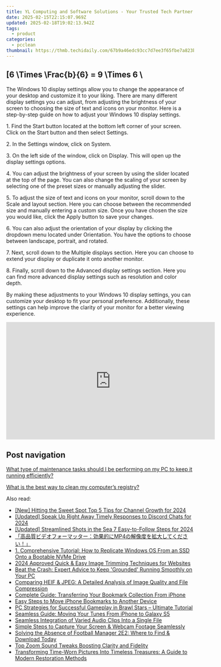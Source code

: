 ```yaml
---
title: YL Computing and Software Solutions - Your Trusted Tech Partner
date: 2025-02-15T22:15:07.969Z
updated: 2025-02-18T19:02:13.942Z
tags:
  - product
categories:
  - pcclean
thumbnail: https://thmb.techidaily.com/67b9a46edc93cc7d7ee3f65fbe7a823bf8c1214de87337d167efacd25af9eafd.jpg
---
```


## \[6 \Times \Frac{b}{6} = 9 \Times 6 \

The Windows 10 display settings allow you to change the appearance of your desktop and customize it to your liking. There are many different display settings you can adjust, from adjusting the brightness of your screen to choosing the size of text and icons on your monitor. Here is a step-by-step guide on how to adjust your Windows 10 display settings. 

1\. Find the Start button located at the bottom left corner of your screen. Click on the Start button and then select Settings.

2\. In the Settings window, click on System.

3\. On the left side of the window, click on Display. This will open up the display settings options. 

4\. You can adjust the brightness of your screen by using the slider located at the top of the page. You can also change the scaling of your screen by selecting one of the preset sizes or manually adjusting the slider.

5\. To adjust the size of text and icons on your monitor, scroll down to the Scale and layout section. Here you can choose between the recommended size and manually entering a custom size. Once you have chosen the size you would like, click the Apply button to save your changes.

6\. You can also adjust the orientation of your display by clicking the dropdown menu located under Orientation. You have the options to choose between landscape, portrait, and rotated.

7\. Next, scroll down to the Multiple displays section. Here you can choose to extend your display or duplicate it onto another monitor.

8\. Finally, scroll down to the Advanced display settings section. Here you can find more advanced display settings such as resolution and color depth. 

By making these adjustments to your Windows 10 display settings, you can customize your desktop to fit your personal preference. Additionally, these settings can help improve the clarity of your monitor for a better viewing experience.

<!-- affiliate ads begin -->
<iframe width="560" height="315" src="https://www.youtube.com/embed/fJlICvacgJY?si=jNeijBVj7ia4ammA" title="YouTube video player" frameborder="0" allow="accelerometer; autoplay; clipboard-write; encrypted-media; gyroscope; picture-in-picture; web-share" referrerpolicy="strict-origin-when-cross-origin" allowfullscreen></iframe>
<!-- affiliate ads end -->

## Post navigation

[What type of maintenance tasks should I be performing on my PC to keep it running efficiently?](https://tools.techidaily.com/pcclean/products/)

[What is the best way to clean my computer’s registry?](https://tools.techidaily.com/pcclean/products/)

<ins class="adsbygoogle"
     style="display:block"
     data-ad-format="autorelaxed"
     data-ad-client="ca-pub-7571918770474297"
     data-ad-slot="1223367746"></ins>

<ins class="adsbygoogle"
     style="display:block"
     data-ad-client="ca-pub-7571918770474297"
     data-ad-slot="8358498916"
     data-ad-format="auto"
     data-full-width-responsive="true"></ins>

<span class="atpl-alsoreadstyle">Also read:</span>
<div><ul>
<li><a href="https://youtube-lab.techidaily.com/itting-the-sweet-spot-top-5-tips-for-channel-growth-for-2024/"><u>[New] Hitting the Sweet Spot Top 5 Tips for Channel Growth for 2024</u></a></li>
<li><a href="https://discord-videos.techidaily.com/updated-speak-up-right-away-timely-responses-to-discord-chats-for-2024/"><u>[Updated] Speak Up Right Away Timely Responses to Discord Chats for 2024</u></a></li>
<li><a href="https://article-helps.techidaily.com/updated-streamlined-shots-in-the-sea-7-easy-to-follow-steps-for-2024/"><u>[Updated] Streamlined Shots in the Sea 7 Easy-to-Follow Steps for 2024</u></a></li>
<li><a href="https://tech-revival.techidaily.com/1726026469677-mp4/"><u>「高品質ビデオフォーマッター：効果的にMP4の解像度を拡大してください！」</u></a></li>
<li><a href="https://win-popular.techidaily.com/1-comprehensive-tutorial-how-to-replicate-windows-os-from-an-ssd-onto-a-bootable-nvme-drive/"><u>1. Comprehensive Tutorial: How to Replicate Windows OS From an SSD Onto a Bootable NVMe Drive</u></a></li>
<li><a href="https://extra-approaches.techidaily.com/2024-approved-quick-and-easy-image-trimming-techniques-for-websites/"><u>2024 Approved Quick & Easy Image Trimming Techniques for Websites</u></a></li>
<li><a href="https://win-answers.techidaily.com/beat-the-crash-expert-advice-to-keep-grounded-running-smoothly-on-your-pc/"><u>Beat the Crash: Expert Advice to Keep 'Grounded' Running Smoothly on Your PC</u></a></li>
<li><a href="https://discover-fantastic.techidaily.com/comparing-heif-and-jpeg-a-detailed-analysis-of-image-quality-and-file-compression/"><u>Comparing HEIF & JPEG: A Detailed Analysis of Image Quality and File Compression</u></a></li>
<li><a href="https://discover-fantastic.techidaily.com/complete-guide-transferring-your-bookmark-collection-from-iphone/"><u>Complete Guide: Transferring Your Bookmark Collection From iPhone</u></a></li>
<li><a href="https://discover-fantastic.techidaily.com/easy-steps-to-move-iphone-bookmarks-to-another-device/"><u>Easy Steps to Move iPhone Bookmarks to Another Device</u></a></li>
<li><a href="https://discover-fantastic.techidaily.com/pc-strategies-for-successful-gameplay-in-brawl-stars-ultimate-tutorial/"><u>PC Strategies for Successful Gameplay in Brawl Stars – Ultimate Tutorial</u></a></li>
<li><a href="https://discover-fantastic.techidaily.com/seamless-guide-moving-your-tunes-from-iphone-to-galaxy-s5/"><u>Seamless Guide: Moving Your Tunes From iPhone to Galaxy S5</u></a></li>
<li><a href="https://discover-fantastic.techidaily.com/seamless-integration-of-varied-audio-clips-into-a-single-file/"><u>Seamless Integration of Varied Audio Clips Into a Single File</u></a></li>
<li><a href="https://discover-fantastic.techidaily.com/simple-steps-to-capture-your-screen-and-webcam-footage-seamlessly/"><u>Simple Steps to Capture Your Screen & Webcam Footage Seamlessly</u></a></li>
<li><a href="https://program-issues.techidaily.com/solving-the-absence-of-football-manager-2e2-where-to-find-and-download-today/"><u>Solving the Absence of Football Manager 2E2: Where to Find & Download Today</u></a></li>
<li><a href="https://screen-recording.techidaily.com/top-zoom-sound-tweaks-boosting-clarity-and-fidelity/"><u>Top Zoom Sound Tweaks Boosting Clarity and Fidelity</u></a></li>
<li><a href="https://discover-fantastic.techidaily.com/transforming-time-worn-pictures-into-timeless-treasures-a-guide-to-modern-restoration-methods/"><u>Transforming Time-Worn Pictures Into Timeless Treasures: A Guide to Modern Restoration Methods</u></a></li>
</ul></div>

